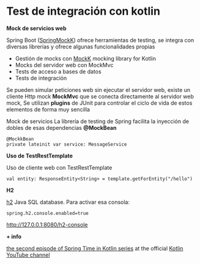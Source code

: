 # Test de integración con kotlin

**Mock de servicios web**

Spring Boot ([SpringMockK](https://github.com/Ninja-Squad/springmockk)) ofrece herramientas de testing, se integra con diversas librerías y ofrece algunas funcionalidades propias

* Gestión de mocks con [MockK](https://mockk.io/) mocking library for Kotlin
* Mocks del servidor web con MockMvc
* Tests de acceso a bases de datos
* Tests de integración

Se pueden simular peticiones web sin ejecutar el servidor web, existe un cliente Http mock **MockMvc** que se conecta directamente al servidor web mock, Se utilizan **plugins** de JUnit para controlar el ciclo de vida de estos elementos de forma muy sencilla

Mock de servicios La librería de testing de Spring facilita la inyección de dobles de esas dependencias **@MockBean**

	@MockkBean
    private lateinit var service: MessageService


**Uso de TestRestTemplate**

Uso de cliente web con TestRestTemplate

    val entity: ResponseEntity<String> = template.getForEntity("/hello")


**H2**

[h2](https://www.h2database.com/html/main.html) Java SQL database. Para activar esa consola:

    spring.h2.console.enabled=true

http://127.0.0.1:8080/h2-console

**+ info**

[the second episode of Spring Time in Kotlin series](https://www.youtube.com/watch?v=0jWo3o7r-W4) at the official [Kotlin YouTube channel](https://www.youtube.com/channel/UCP7uiEZIqci43m22KDl0sNw)
